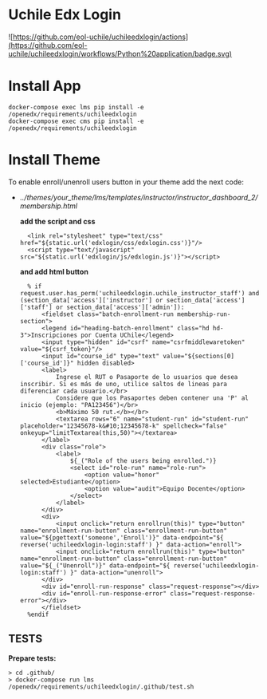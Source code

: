 # Uchile Edx Login
![https://github.com/eol-uchile/uchileedxlogin/actions](https://github.com/eol-uchile/uchileedxlogin/workflows/Python%20application/badge.svg)

# Install App

    docker-compose exec lms pip install -e /openedx/requirements/uchileedxlogin
    docker-compose exec cms pip install -e /openedx/requirements/uchileedxlogin

# Install Theme

To enable enroll/unenroll users button in your theme add the next code:

- _../themes/your_theme/lms/templates/instructor/instructor_dashboard_2/membership.html_

    **add the script and css**

        <link rel="stylesheet" type="text/css" href="${static.url('edxlogin/css/edxlogin.css')}"/>
        <script type="text/javascript" src="${static.url('edxlogin/js/edxlogin.js')}"></script>

    **and add html button**

        % if request.user.has_perm('uchileedxlogin.uchile_instructor_staff') and (section_data['access']['instructor'] or section_data['access']['staff'] or section_data['access']['admin']):
            <fieldset class="batch-enrollment-run membership-run-section">
            <legend id="heading-batch-enrollment" class="hd hd-3">Inscripciones por Cuenta UChile</legend>
            <input type="hidden" id="csrf" name="csrfmiddlewaretoken" value="${csrf_token}"/>
            <input id="course_id" type="text" value="${sections[0]['course_id']}" hidden disabled>
            <label>
                Ingrese el RUT o Pasaporte de lo usuarios que desea inscribir. Si es más de uno, utilice saltos de lineas para diferenciar cada usuario.</br>
                Considere que los Pasaportes deben contener una 'P' al inicio (ejemplo: "PA123456")</br>
                <b>Máximo 50 rut.</b></br>
                <textarea rows="6" name="student-run" id="student-run" placeholder="12345678-k&#10;12345678-k" spellcheck="false" onkeyup="limitTextarea(this,50)"></textarea>
            </label>
            <div class="role">
                <label>
                    ${_("Role of the users being enrolled.")}
                    <select id="role-run" name="role-run">
                        <option value="honor" selected>Estudiante</option>
                        <option value="audit">Equipo Docente</option>
                    </select>
                </label>
            </div>
            <div>
                <input onclick="return enrollrun(this)" type="button" name="enrollment-run-button" class="enrollment-run-button" value="${pgettext('someone','Enroll')}" data-endpoint="${ reverse('uchileedxlogin-login:staff') }" data-action="enroll">
                <input onclick="return enrollrun(this)" type="button" name="enrollment-run-button" class="enrollment-run-button" value="${_("Unenroll")}" data-endpoint="${ reverse('uchileedxlogin-login:staff') }" data-action="unenroll">
            </div>
            <div id="enroll-run-response" class="request-response"></div>
            <div id="enroll-run-response-error" class="request-response-error"></div>
            </fieldset>
        %endif

## TESTS
**Prepare tests:**

    > cd .github/
    > docker-compose run lms /openedx/requirements/uchileedxlogin/.github/test.sh
